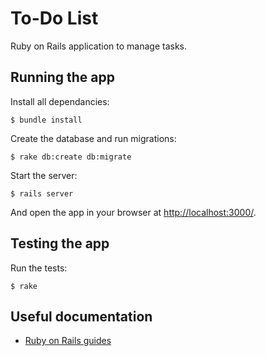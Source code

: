 # To-Do List

Ruby on Rails application to manage tasks.


## Running the app


Install all dependancies:

```
$ bundle install
```

Create the database and run migrations:

```
$ rake db:create db:migrate
```

Start the server:

```
$ rails server
```

And open the app in your browser at <http://localhost:3000/>.

## Testing the app

Run the tests:

```
$ rake
```

## Useful documentation

- [Ruby on Rails guides](http://guides.rubyonrails.org/)
